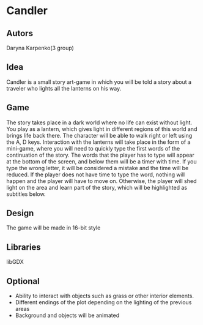# Candler
## Autors
Daryna Karpenko(3 group)
## Idea
Candler is a small story art-game in which you will be told a story about a traveler who lights all the lanterns on his way.
## Game
The story takes place in a dark world where no life can exist without light. You play as a lantern, which gives light in different regions of this world and brings life back there.
The character will be able to walk right or left using the A, D keys.
Interaction with the lanterns will take place in the form of a mini-game, where you will need to quickly type the first words of the continuation of the story. The words that the player has to type will appear at the bottom of the screen, and below them will be a timer with time. If you type the wrong letter, it will be considered a mistake and the time will be reduced. If the player does not have time to type the word, nothing will happen and the player will have to move on. Otherwise, the player will shed light on the area and learn part of the story, which will be highlighted as subtitles below.
## Design
The game will be made in 16-bit style
## Libraries
libGDX
## Optional
- Ability to interact with objects such as grass or other interior elements.
- Different endings of the plot depending on the lighting of the previous areas
- Background and objects will be animated
